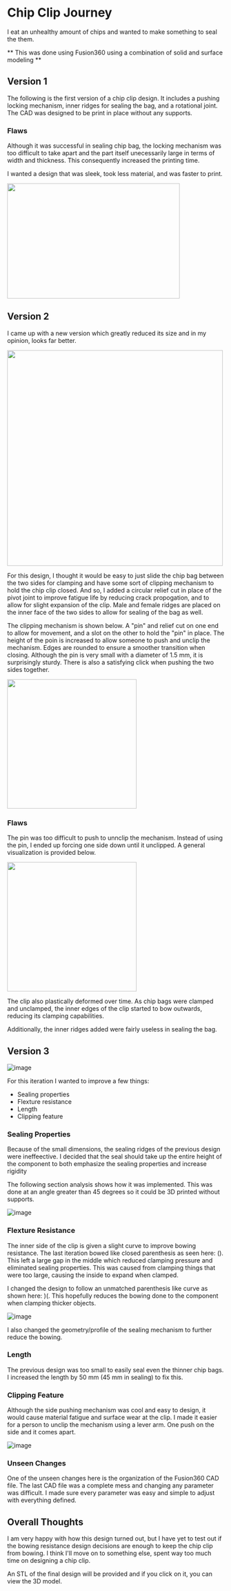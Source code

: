 # Chip Clip Journey

I eat an unhealthy amount of chips and wanted to make something to seal the them.

** This was done using Fusion360 using a combination of solid and surface modeling **

## Version 1
The following is the first version of a chip clip design. It includes a pushing locking mechanism, inner ridges for sealing the bag, and a rotational joint. The CAD was designed to be print in place without any supports. 

### Flaws

Although it was successful in sealing chip bag, the locking mechanism was too difficult to take apart and the part itself unecessarily large in terms of width and thickness. This consequently increased the printing time. 

I wanted a design that was sleek, took less material, and was faster to print.

<img src = "https://user-images.githubusercontent.com/108013840/187483845-ae895758-8f64-4ee8-a5e5-723418891220.png" width = 400 height = 267>

## Version 2

I came up with a new version which greatly reduced its size and in my opinion, looks far better. 

<img src = "https://user-images.githubusercontent.com/108013840/187485803-31b7a5cf-2d6d-4125-9f1e-db95a4d069f2.png" width = 500>

For this design, I thought it would be easy to just slide the chip bag between the two sides for clamping and have some sort of clipping mechanism to hold the chip clip closed. And so, I added a circular relief cut in place of the pivot joint to improve fatigue life by reducing crack propogation, and to allow for slight expansion of the clip. Male and female ridges are placed on the inner face of the two sides to allow for sealing of the bag as well.

The clipping mechanism is shown below. A "pin" and relief cut on one end to allow for movement, and a slot on the other to hold the "pin" in place. The height of the poin is increased to allow someone to push and unclip the mechanism. Edges are rounded to ensure a smoother transition when closing. Although the pin is very small with a diameter of 1.5 mm, it is surprisingly sturdy. There is also a satisfying click when pushing the two sides together.

<img src = "https://user-images.githubusercontent.com/108013840/187488950-6b31c4c1-be0a-464c-b4f2-0f1536b6c2c0.png" height = 300>

### Flaws

The pin was too difficult to push to unnclip the mechanism. Instead of using the pin, I ended up forcing one side down until it unclipped. A general visualization is provided below.

<img src = "https://user-images.githubusercontent.com/108013840/187490995-35c709bd-0420-467e-b2a5-d48da458cf77.png" height = 300>

The clip also plastically deformed over time. As chip bags were clamped and unclamped, the inner edges of the clip started to bow outwards, reducing its clamping capabilities. 

Additionally, the inner ridges added were fairly useless in sealing the bag.

## Version 3

![image](https://user-images.githubusercontent.com/108013840/187759906-b54890bc-bc8d-4d25-89fa-659de788773a.png)

For this iteration I wanted to improve a few things:

- Sealing properties
- Flexture resistance
- Length
- Clipping feature

### Sealing Properties

Because of the small dimensions, the sealing ridges of the previous design were ineffeective. I decided that the seal should take up the entire height of the component to both emphasize the sealing properties and increase rigidity

The following section analysis shows how it was implemented. This was done at an angle greater than 45 degrees so it could be 3D printed without supports.

![image](https://user-images.githubusercontent.com/108013840/187761185-48ce9549-491d-45df-b340-daa80dc79541.png)

### Flexture Resistance

The inner side of the clip is given a slight curve to improve bowing resistance. The last iteration bowed like closed parenthesis as seen here: (). This left a large gap in the middle which reduced clamping pressure and eliminated sealing properties. This was caused from clamping things that were too large, causing the inside to expand when clamped.

I changed the design to follow an unmatched parenthesis like curve as shown here: )(. This hopefully reduces the bowing done to the component when clamping thicker objects. 

![image](https://user-images.githubusercontent.com/108013840/187762613-27805371-1f13-42a8-968e-7d0d02a9ff26.png)

I also changed the geometry/profile of the sealing mechanism to further reduce the bowing.

### Length

The previous design was too small to easily seal even the thinner chip bags. I increased the length by 50 mm (45 mm in sealing) to fix this.

### Clipping Feature

Although the side pushing mechanism was cool and easy to design, it would cause material fatigue and surface wear at the clip. I made it easier for a person to unclip the mechanism using a lever arm. One push on the side and it comes apart.

![image](https://user-images.githubusercontent.com/108013840/187764378-4da11af6-7739-496b-a6a6-32ce39da7e15.png)

### Unseen Changes

One of the unseen changes here is the organization of the Fusion360 CAD file. The last CAD file was a complete mess and changing any parameter was difficult. I made sure every parameter was easy and simple to adjust with everything defined.

## Overall Thoughts

I am very happy with how this design turned out, but I have yet to test out if the bowing resistance design decisions are enough to keep the chip clip from bowing. I think I'll move on to something else, spent way too much time on designing a chip clip.

An STL of the final design will be provided and if you click on it, you can view the 3D model.
